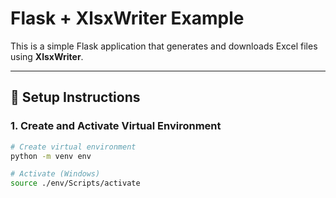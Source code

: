 # Flask + XlsxWriter Example

This is a simple Flask application that generates and downloads Excel files using **XlsxWriter**.

---

## 🔧 Setup Instructions

### 1. Create and Activate Virtual Environment
```bash
# Create virtual environment
python -m venv env

# Activate (Windows)
source ./env/Scripts/activate
